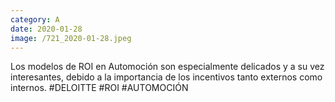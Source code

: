 ```yaml
--- 
category: A 
date: 2020-01-28 
image: /721_2020-01-28.jpeg 
--- 
```


Los modelos de ROI en Automoción son especialmente delicados y a su vez interesantes, debido a la importancia de los incentivos tanto externos como internos. #DELOITTE #ROI #AUTOMOCIÓN
